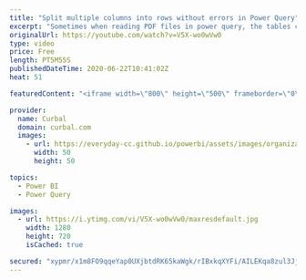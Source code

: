 ```yaml
---
title: "Split multiple columns into rows without errors in Power Query"
excerpt: "Sometimes when reading PDF files in power query, the tables created with get multiple rows into one on all columns, and the split function in power query does not work to split them.  In todays video, I will show you how to split multiple columns into rows in one step and how to avoid errors depending"
originalUrl: https://youtube.com/watch?v=V5X-wo0wVw0
type: video
price: Free
length: PT5M55S
publishedDateTime: 2020-06-22T10:41:02Z
heat: 51

featuredContent: "<iframe width=\"800\" height=\"500\" frameborder=\"0\" src=\"https://www.youtube.com/embed/V5X-wo0wVw0\" allow=\"accelerometer; autoplay; encrypted-media; gyroscope; picture-in-picture\" allowfullscreen></iframe>"

provider:
  name: Curbal
  domain: curbal.com
  images:
    - url: https://everyday-cc.github.io/powerbi/assets/images/organizations/curbal.com-50x50.jpg
      width: 50
      height: 50

topics:
  - Power BI
  - Power Query

images:
  - url: https://i.ytimg.com/vi/V5X-wo0wVw0/maxresdefault.jpg
    width: 1280
    height: 720
    isCached: true

secured: "xypmr/x1m8FO9qqeYap0UXjbtdRK65kaWgk/rIBxkqXYFi/AILEKqa8zul3JjchiH9XBIbCGfmQRlnrIlbFw93wTdQzzImPFX+0WwJ84gX3qho1I7cGofBolExKLiuvsimVarF5YwkGHtYSQiibE+yRBDSVy7MlTAIG7BNx6CkMj55ecP+mUwcpusJiRwWghpeGgefg7ZQQpZ4fQTpFYzC1DLXnNLamcKa6zVxed6Kcrdz//QCbaj2lZWAH4TzLdm8zYm+cj7RsNyuNNkZF9YAiLoPCqGghlG3vbm37gXjUxIGBlOQJ33E6GS/Lw8PBQ6U65T8BBtwWBBynrXAIkiZBvlIujQAWb6kTrTQxjru5apxRBx+CqCOGbYp+godxwQNGoGnmrnLZT5j4AmrCpk1NjSziS3ClL5XsacxUIGb4=;LhBalYorhnodjPYFDKDLyw=="
---
```


